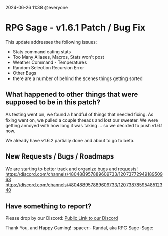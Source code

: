 2024-06-26 11:38
@everyone
# RPG Sage - v1.6.1 Patch / Bug Fix
This update addresses the following issues:
- Stats command eating stats
- Too Many Aliases, Macros, Stats won't post
- Weather Command - Temperatures
- Random Selection Recursion Error
- Other Bugs
 - there are a number of behind the scenes things getting sorted

## What happened to other things that were supposed to be in this patch?
As testing went on, we found a handful of things that needed fixing. As fixing went on, we pulled a couple threads and lost our sweater. We were getting annoyed with how long it was taking ... so we decided to push v1.6.1 now.

We already have v1.6.2 partially done and about to go to beta.

## New Requests / Bugs / Roadmaps
We are starting to better track and organize bugs and requests!
https://discord.com/channels/480488957889609733/1207377294918950963
https://discord.com/channels/480488957889609733/1207387859548512340

## Have something to report?
Please drop by our Discord: [Public Link to our Discord](<https://discord.com/invite/pfAcUMN>)

Thank You, and Happy Gaming!
:spacer:- Randal, aka RPG Sage :Sage:
